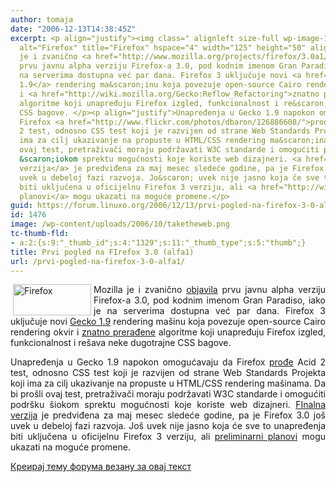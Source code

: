 ```yaml
---
author: tomaja
date: "2006-12-13T14:38:45Z"
excerpt: <p align="justify"><img class=" alignleft size-full wp-image-1329" src="https://linuxo.org/wp-content/uploads/2006/10/taketheweb.png"
  alt="Firefox" title="Firefox" hspace="4" width="125" height="50" align="left" />Mozilla
  je i zvanično <a href="http://www.mozilla.org/projects/firefox/3.0a1/releasenotes/">objavila</a>
  prvu javnu alpha verziju Firefox-a 3.0, pod kodnim imenom Gran Paradiso, iako je
  na serverima dostupna već par dana. Firefox 3 uključuje novi <a href="http://wiki.mozilla.org/Gecko_1.9_Alpha_Planning">Gecko
  1.9</a> rendering ma&scaron;inu koja povezuje open-source Cairo rendering okvir
  i <a href="http://wiki.mozilla.org/Gecko:Reflow_Refactoring">znatno prerađene</a>
  algoritme koji unapređuju Firefox izgled, funkcionalnost i re&scaron;ava neke dugotrajne
  CSS bagove. </p><p align="justify">Unapređenja u Gecko 1.9 napokon omogućavaju da
  Firefox <a href="http://www.flickr.com/photos/dbaron/126886608/">prođe</a> Acid
  2 test, odnosno CSS test koji je razvijen od strane Web Standards Projekta koji
  ima za cilj ukazivanje na propuste u HTML/CSS rendering ma&scaron;inama. Da bi pro&scaron;li
  ovaj test, pretraživači moraju podržavati W3C standarde i omogućiti podr&scaron;ku
  &scaron;iokom sprektu mogućnosti koje koriste web dizajneri. <a href="http://wiki.mozilla.org/Firefox3/Schedule">FInalna
  verzija</a> je predviđena za maj mesec sledeće godine, pa je Firefox 3.0 jo&scaron;
  uvek u debeloj fazi razvoja. Jo&scaron; uvek nije jasno koja će sve to unapređenja
  biti uključena u oficijelnu Firefox 3 verziju, ali <a href="http://wiki.mozilla.org/Firefox:Home_Page#Firefox_3.0_.28Gran_Paradiso.29_Plan">preliminarni
  planovi</a> mogu ukazati na moguće promene.</p>
guid: https://forum.linuxo.org/2006/12/13/prvi-pogled-na-firefox-3-0-alfa1/
id: 1476
image: /wp-content/uploads/2006/10/taketheweb.png
tc-thumb-fld:
- a:2:{s:9:"_thumb_id";s:4:"1329";s:11:"_thumb_type";s:5:"thumb";}
title: Prvi pogled na FIrefox 3.0 (alfa1)
url: /prvi-pogled-na-firefox-3-0-alfa1/
---
```

<p align="justify">
  <img class=" alignleft size-full wp-image-1329" src="https://linuxo.org/wp-content/uploads/2006/10/taketheweb.png" alt="Firefox" title="Firefox" hspace="4" width="125" height="50" align="left" />Mozilla je i zvanično <a href="http://www.mozilla.org/projects/firefox/3.0a1/releasenotes/">objavila</a> prvu javnu alpha verziju Firefox-a 3.0, pod kodnim imenom Gran Paradiso, iako je na serverima dostupna već par dana. Firefox 3 uključuje novi <a href="http://wiki.mozilla.org/Gecko_1.9_Alpha_Planning">Gecko 1.9</a> rendering ma&scaron;inu koja povezuje open-source Cairo rendering okvir i <a href="http://wiki.mozilla.org/Gecko:Reflow_Refactoring">znatno prerađene</a> algoritme koji unapređuju Firefox izgled, funkcionalnost i re&scaron;ava neke dugotrajne CSS bagove.
</p>

<p align="justify">
  Unapređenja u Gecko 1.9 napokon omogućavaju da Firefox <a href="http://www.flickr.com/photos/dbaron/126886608/">prođe</a> Acid 2 test, odnosno CSS test koji je razvijen od strane Web Standards Projekta koji ima za cilj ukazivanje na propuste u HTML/CSS rendering ma&scaron;inama. Da bi pro&scaron;li ovaj test, pretraživači moraju podržavati W3C standarde i omogućiti podr&scaron;ku &scaron;iokom sprektu mogućnosti koje koriste web dizajneri. <a href="http://wiki.mozilla.org/Firefox3/Schedule">FInalna verzija</a> je predviđena za maj mesec sledeće godine, pa je Firefox 3.0 jo&scaron; uvek u debeloj fazi razvoja. Jo&scaron; uvek nije jasno koja će sve to unapređenja biti uključena u oficijelnu Firefox 3 verziju, ali <a href="http://wiki.mozilla.org/Firefox:Home_Page#Firefox_3.0_.28Gran_Paradiso.29_Plan">preliminarni planovi</a> mogu ukazati na moguće promene.
</p>

<!--break-->

[Креирај тему форума везану за овај текст](https://linuxo.org/nova-tema-na-forumu/?se_pid=1476)